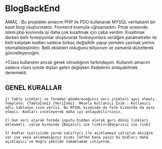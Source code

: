 # BlogBackEnd

AMAÇ : Bu projedeki amacım PHP ile PDO kullanarak MYSQL veritabanlı bir basit blog oluşturmaktır. Frontend kısmıyla uğraşmadım. Proje sırasında islem.php kısmında işi daha çok kısaltmak için çaba verdim. Kısaltmak derken belli fonksiyonlar oluşturarak fonksiyonlara verdiğim parametreler ile belli kalıptaki kodları sadece birkaç değişiklik yapıp yeniden yazmak yerine otomatikleştirdim. Belli eksikleri olduğunu biliyorum ve zamanla düzelterek güncelleyeceğim.

*Class kullandım ancak gerek olmadığının farkındayım. Kullanım amacım sadece class içinde dıştan gelen değişken ifadelerini anlayabilmek denemekti.

## GENEL KURALLAR
    1) Tablo isimleri ve formdan göndereceğiniz veri isimleri aynı olmalı. Template: {Tabloİsmi}_{Veriİsmi}. Mesela Kullanici_İsim : Kullanıcı adlı tablonun isim verisi. Bu MYSQL kısmında da form kısmında da aynı olmalı. Kodları inceleyerek daha iyi anlayabilirsiniz.
    
    2) Son veri olarak formda inputu hidden olarak geri dönüş linkleri eklenmeli. value kısmında {Başarılı ise link}<>{Başarısız ise link}

    3) Kodlar içerisinde yorum satırları ile açıklamaya çalıştım eksiğim var ise veya anlamadığınız kısmı lütfen bana yazın bu kodları daha açıklayıcı ve doğru şekilde tamamlamak istiyorum.